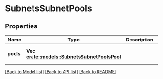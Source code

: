 # SubnetsSubnetPools

## Properties
Name | Type | Description | Notes
------------ | ------------- | ------------- | -------------
**pools** | [**Vec <crate::models::SubnetsSubnetPoolsPool>**](SubnetsSubnetPoolsPool.md) |  | [optional] [default to null]

[[Back to Model list]](../README.md#documentation-for-models) [[Back to API list]](../README.md#documentation-for-api-endpoints) [[Back to README]](../README.md)


